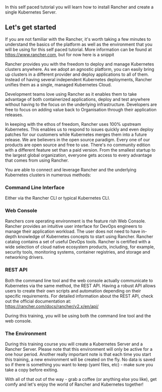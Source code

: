 In this self paced tutorial you will learn how to install Rancher and create a single Kubernetes Server.

## Let's get started

If you are not familiar with the Rancher, it's worth taking a few minutes to understand the basics of the platform as well as the environment that you will be using for this self paced tutorial.  More information can be found at https://www.rancher.com, but for now here is a snippit

Rancher provides you with the freedom to deploy and manage Kubernetes clusters anywhere.  As we adopt an agnostic platform, you can easily bring up clusters in a different provider and deploy applications to all of them. Instead of having several independent Kubernetes deployments, Rancher unifies them as a single, managed Kubernetes Cloud.

Development teams love using Rancher as it enables them to take advantage of both containerized applications, deploy and test anywhere without having to the focus on the underlying infrastructure.  Developers are free to focus on adding value back to Organisation through their application releases.

In keeping with the ethos of freedom, Rancher uses 100% upstream Kubernetes. This enables us to respond to issues quickly and even deploy patches for our customers while Kubernetes merges them into a future release.  We are believers in the open source paradigm. Every one of our products are open source and free to use. There's no community edition with a different feature set than a paid version. From the smallest startup to the largest global organization, everyone gets access to every advantage that comes from using Rancher. 

You are able to connect and leverage Rancher and the underlying Kubernetes clusters in numerous methods:

### Command Line Interface

Either via the Rancher CLI or typical Kubernetes CLI.

### Web Console

Ranchers core operating environment is the feature rish Web Console.  Rancher provides an intuitive user interface for DevOps engineers to manage their application workload. The user does not need to have in-depth knowledge of Kubernetes concepts to start using Rancher. Rancher catalog contains a set of useful DevOps tools. Rancher is certified with a wide selection of cloud native ecosystem products, including, for example, security tools, monitoring systems, container registries, and storage and networking drivers.

### REST API

Both the command line tool and the web console actually communicate to Kubernetes via the same method, the REST API.  Having a robust API allows users to create their own scripts and automation depending on their specific requirements.  For detailed information about the REST API, check out the official documentation at: https://rancher.com/docs/rancher/v2.x/en/api/

During this training, you will be using both the command line tool and the web console. 

### The Environment

During this training course you will create a Kubernetes Server and a Rancher Server.  Please note that this environment will only be active for a one hour period.  Another really important note is that each time you start this training, a new environment will be created on the fly.  No data is saved so if there is something you want to keep (yaml files, etc) - make sure you take a copy before exiting.

With all of that out of the way - grab a coffee (or anything else you like), get comfy and let's enjoy the world of Rancher and Kubernetes together!
